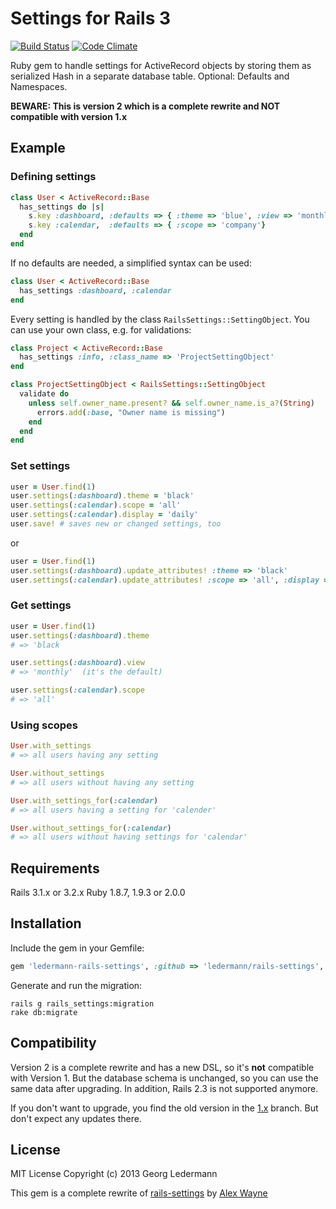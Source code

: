 # Settings for Rails 3

[![Build Status](https://secure.travis-ci.org/ledermann/rails-settings.png)](http://travis-ci.org/ledermann/rails-settings)
[![Code Climate](https://codeclimate.com/github/ledermann/rails-settings.png)](https://codeclimate.com/github/ledermann/rails-settings)

Ruby gem to handle settings for ActiveRecord objects by storing them as serialized Hash in a separate database table. Optional: Defaults and Namespaces.

**BEWARE: This is version 2 which is a complete rewrite and NOT compatible with version 1.x**


## Example

### Defining settings

```ruby
class User < ActiveRecord::Base
  has_settings do |s|
    s.key :dashboard, :defaults => { :theme => 'blue', :view => 'monthly', :filter => false }
    s.key :calendar,  :defaults => { :scope => 'company'}
  end
end
```

If no defaults are needed, a simplified syntax can be used:

```ruby
class User < ActiveRecord::Base
  has_settings :dashboard, :calendar
end
```

Every setting is handled by the class `RailsSettings::SettingObject`. You can use your own class, e.g. for validations:

```ruby
class Project < ActiveRecord::Base
  has_settings :info, :class_name => 'ProjectSettingObject'
end

class ProjectSettingObject < RailsSettings::SettingObject
  validate do
    unless self.owner_name.present? && self.owner_name.is_a?(String)
      errors.add(:base, "Owner name is missing")
    end
  end
end
```

### Set settings

```ruby
user = User.find(1)
user.settings(:dashboard).theme = 'black'
user.settings(:calendar).scope = 'all'
user.settings(:calendar).display = 'daily'
user.save! # saves new or changed settings, too
```

or

```ruby
user = User.find(1)
user.settings(:dashboard).update_attributes! :theme => 'black'
user.settings(:calendar).update_attributes! :scope => 'all', :display => 'dialy'
```


### Get settings

```ruby
user = User.find(1)
user.settings(:dashboard).theme
# => 'black

user.settings(:dashboard).view
# => 'monthly'  (it's the default)

user.settings(:calendar).scope
# => 'all'
```


### Using scopes

```ruby
User.with_settings
# => all users having any setting

User.without_settings
# => all users without having any setting

User.with_settings_for(:calendar)
# => all users having a setting for 'calender'

User.without_settings_for(:calendar)
# => all users without having settings for 'calendar'
```


## Requirements

Rails 3.1.x or 3.2.x
Ruby 1.8.7, 1.9.3 or 2.0.0


## Installation

Include the gem in your Gemfile:

```ruby
gem 'ledermann-rails-settings', :github => 'ledermann/rails-settings', :require => 'rails-settings'
```

Generate and run the migration:

```shell
rails g rails_settings:migration
rake db:migrate
```

## Compatibility

Version 2 is a complete rewrite and has a new DSL, so it's **not** compatible with Version 1. But the database schema is unchanged, so you can use the same data after upgrading.
In addition, Rails 2.3 is not supported anymore.

If you don't want to upgrade, you find the old version in the [1.x](https://github.com/ledermann/rails-settings/commits/1.x) branch. But don't expect any updates there.


## License

MIT License
Copyright (c) 2013 Georg Ledermann

This gem is a complete rewrite of [rails-settings](https://github.com/Squeegy/rails-settings) by [Alex Wayne](https://github.com/Squeegy)
